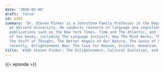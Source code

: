 ```yaml
---
date: '2020-03-09'
draft: 'false'
id: e305
summary: 'Dr. Steven Pinker is a Johnstone Family Professor in the Department of Psychology
  at Harvard University. He conducts research on language and cognition, writes for
  publications such as the New York Times, Time and The Atlantic, and is the author
  of ten books, including The Language Instinct, How The Mind Works, The Blank Slate,
  The Stuff of Thought, The Better Angels of Our Nature, The Sense of Style, and most
  recently, Enlightenment Now: The Case for Reason, Science, Humanism, and Progress.'
title: '#305 Steven Pinker: The Enlightenment, Cultural Evolution, and the Human Mind'
---
```

{{< episode >}}
